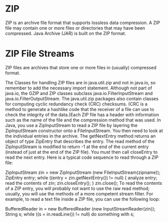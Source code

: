 # ZIP
ZIP is an archive file format that supports lossless data compression. A ZIP file may contain one or more files or directories that may have been compressed. Java Archive (JAR) is built on the ZIP format.

# ZIP File Streams
ZIP files are archives that store one or more files in (usually) compressed format.

The Classes for handling ZIP files are in java.util.zip and not in java.io, so remember to add the necessary import statement. Although not part of java.io, the GZIP and ZIP classes subclass java.io.FilterInputStream and java.io.FilterOutputStream. The java.util.zip packages also contain classes for computing cyclic redundancy check (CRC) checksums. (CRC is a method to generate a hashlike code that the receiver of a file can use to check the integrity of the data.)Each ZIP file has a header with information such as the name of the file and the compression method that was used. In Java, you use a ZipInputStream to read a ZIP file by layering the ZipInputStream constructor onto a FileInputStream. You then need to look at the individual entries in the archive. The getNextEntry method returns an object of type ZipEntry that describes the entry. The read method of the ZipInputStream is modified to return -1 at the end of the current entry (instead of just at the end of the ZIP file). You must then call closeEntry to read the next entry. Here is a typical code sequence to read through a ZIP file:

ZipInputStream zin = new ZipInputStream
(new FileInputStream(zipname));
ZipEntry entry;
while ((entry = zin.getNextEntry()) != null)
{
 analyze entry;
 read the contents of zin;
 zin.closeEntry();
}
zin.close();
To read the contents of a ZIP entry, you will probably not want to use the raw read method; usually, you will use the methods of a more competent stream filter. For example, to read a text file inside a ZIP file, you can use the following loop:

BufferedReader in = new BufferedReader
 (new InputStreamReader(zin));
String s;
while ((s = in.readLine()) != null)
 do something with s;
